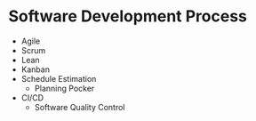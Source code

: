 # Software Development Process

- Agile
- Scrum
- Lean
- Kanban
- Schedule Estimation
  - Planning Pocker
- CI/CD
  - Software Quality Control
